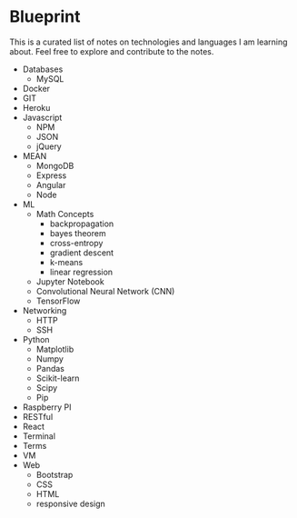 # Blueprint  
  
This is a curated list of notes on technologies and languages I am learning about. Feel free to explore and contribute to the notes.  

+ Databases
   + MySQL
+ Docker 
+ GIT
+ Heroku 
+ Javascript  
   + NPM
   + JSON
   + jQuery
+ MEAN
   + MongoDB
   + Express
   + Angular 
   + Node
+ ML
   + Math Concepts 
      + backpropagation
      + bayes theorem
      + cross-entropy
      + gradient descent
      + k-means
      + linear regression
   + Jupyter Notebook
   + Convolutional Neural Network (CNN)
   + TensorFlow
+ Networking
   + HTTP
   + SSH
+ Python
   + Matplotlib
   + Numpy
   + Pandas
   + Scikit-learn
   + Scipy
   + Pip
+ Raspberry PI
+ RESTful
+ React
+ Terminal 
+ Terms
+ VM
+ Web
   + Bootstrap
   + CSS 
   + HTML
   + responsive design
